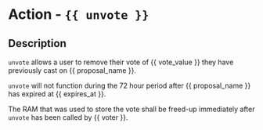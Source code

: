 # Action - `{{ unvote }}`

## Description

`unvote` allows a user to remove their vote of {{ vote_value }} they have previously
cast on {{ proposal_name }}. 

`unvote` will not function during the 72 hour period after 
{{ proposal_name }} has expired at {{ expires_at }}.

The RAM that was used to store the vote shall be freed-up immediately
after `unvote` has been called by {{ voter }}.